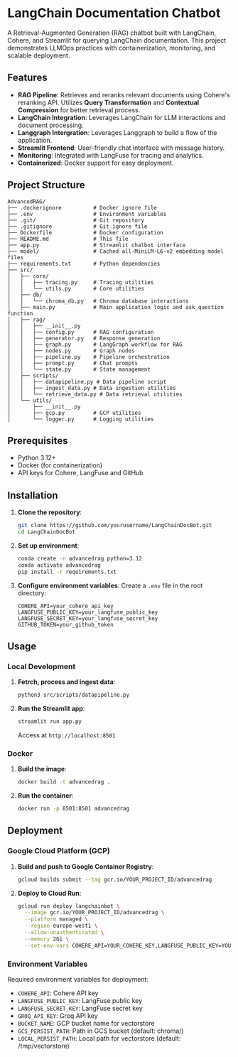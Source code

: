 # LangChain Documentation Chatbot

A Retrieval-Augmented Generation (RAG) chatbot built with LangChain, Cohere, and Streamlit for querying LangChain documentation. This project demonstrates LLMOps practices with containerization, monitoring, and scalable deployment.

## Features

- **RAG Pipeline**: Retrieves and reranks relevant documents using Cohere's reranking API. Utilizes **Query Transformation** and
**Contextual Compression** for better retrieval process.
- **LangChain Integration**: Leverages LangChain for LLM interactions and document processing.
- **Langgraph Intergration**: Leverages Langgraph to build a flow of the application. 
- **Streamlit Frontend**: User-friendly chat interface with message history.
- **Monitoring**: Integrated with LangFuse for tracing and analytics.
- **Containerized**: Docker support for easy deployment.

## Project Structure

```
AdvancedRAG/
├── .dockerignore          # Docker ignore file
├── .env                   # Environment variables
├── .git/                  # Git repository
├── .gitignore             # Git ignore file
├── Dockerfile             # Docker configuration
├── README.md              # This file
├── app.py                 # Streamlit chatbot interface
├── model/                 # Cached all-MiniLM-L6-v2 embedding model files
├── requirements.txt       # Python dependencies
├── src/
│   ├── core/
│   │   ├── tracing.py     # Tracing utilities
│   │   └── utils.py       # Core utilities
│   ├── db/
│   │   └── chroma_db.py   # Chroma database interactions
│   ├── main.py            # Main application logic and ask_question function
│   ├── rag/
│   │   ├── __init__.py
│   │   ├── config.py      # RAG configuration
│   │   ├── generator.py   # Response generation
│   │   ├── graph.py       # LangGraph workflow for RAG
│   │   ├── nodes.py       # Graph nodes
│   │   ├── pipeline.py    # Pipeline orchestration
│   │   ├── prompt.py      # Chat prompts
│   │   └── state.py       # State management
│   ├── scripts/
│   │   ├── datapipeline.py # Data pipeline script
│   │   ├── ingest_data.py # Data ingestion utilities
│   │   └── retrieve_data.py # Data retrieval utilities
│   └── utils/
│       ├── __init__.py
│       ├── gcp.py         # GCP utilities
│       └── logger.py      # Logging utilities
```

## Prerequisites

- Python 3.12+
- Docker (for containerization)
- API keys for Cohere, LangFuse and GitHub

## Installation

1. **Clone the repository**:
   ```bash
   git clone https://github.com/yourusername/LangChainDocBot.git
   cd LangChainDocBot
   ```

2. **Set up environment**:
   ```bash
   conda create -n advancedrag python=3.12
   conda activate advancedrag
   pip install -r requirements.txt
   ```

3. **Configure environment variables**:
   Create a `.env` file in the root directory:
   ```
   COHERE_API=your_cohere_api_key
   LANGFUSE_PUBLIC_KEY=your_langfuse_public_key
   LANGFUSE_SECRET_KEY=your_langfuse_secret_key
   GITHUB_TOKEN=your_github_token
   ```

## Usage

### Local Development

1. **Fetrch, process and ingest data**:
    ```bash
    python3 src/scripts/datapipeline.py
    ```
    
2. **Run the Streamlit app**:
   ```bash
   streamlit run app.py
   ```
   Access at `http://localhost:8501`

### Docker

1. **Build the image**:
   ```bash
   docker build -t advancedrag .
   ```

2. **Run the container**:
   ```bash
   docker run -p 8501:8501 advancedrag
   ```

## Deployment

### Google Cloud Platform (GCP)

1. **Build and push to Google Container Registry**:
   ```bash
   gcloud builds submit --tag gcr.io/YOUR_PROJECT_ID/advancedrag
   ```

2. **Deploy to Cloud Run**:
   ```bash
   gcloud run deploy langchainbot \
     --image gcr.io/YOUR_PROJECT_ID/advancedrag \
     --platform managed \
     --region europe-west1 \
     --allow-unauthenticated \
     --memory 2Gi \
     --set-env-vars COHERE_API=YOUR_COHERE_KEY,LANGFUSE_PUBLIC_KEY=YOUR_PUBLIC_KEY,LANGFUSE_SECRET_KEY=YOUR_SECRET_KEY,GROQ_API_KEY=YOUR_GROQ_KEY,BUCKET_NAME=YOUR_BUCKET,GCS_PERSIST_PATH=chroma/,LOCAL_PERSIST_PATH=./vectorstore
   ```

### Environment Variables

Required environment variables for deployment:
- `COHERE_API`: Cohere API key
- `LANGFUSE_PUBLIC_KEY`: LangFuse public key
- `LANGFUSE_SECRET_KEY`: LangFuse secret key
- `GROQ_API_KEY`: Groq API key
- `BUCKET_NAME`: GCP bucket name for vectorstore
- `GCS_PERSIST_PATH`: Path in GCS bucket (default: chroma/)
- `LOCAL_PERSIST_PATH`: Local path for vectorstore (default: /tmp/vectorstore)
